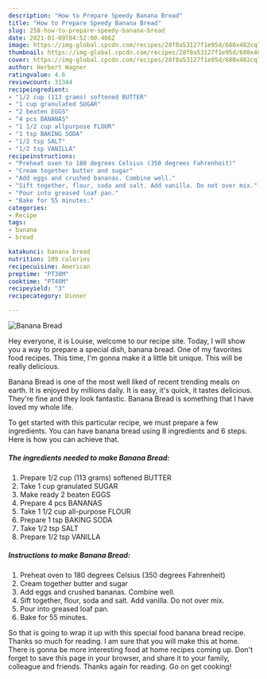 ```yaml
---
description: "How to Prepare Speedy Banana Bread"
title: "How to Prepare Speedy Banana Bread"
slug: 258-how-to-prepare-speedy-banana-bread
date: 2021-01-09T04:52:00.466Z
image: https://img-global.cpcdn.com/recipes/28f8a53127f1e95d/680x482cq70/banana-bread-recipe-main-photo.jpg
thumbnail: https://img-global.cpcdn.com/recipes/28f8a53127f1e95d/680x482cq70/banana-bread-recipe-main-photo.jpg
cover: https://img-global.cpcdn.com/recipes/28f8a53127f1e95d/680x482cq70/banana-bread-recipe-main-photo.jpg
author: Herbert Wagner
ratingvalue: 4.6
reviewcount: 31344
recipeingredient:
- "1/2 cup (113 grams) softened BUTTER"
- "1 cup granulated SUGAR"
- "2 beaten EGGS"
- "4 pcs BANANAS"
- "1 1/2 cup allpurpose FLOUR"
- "1 tsp BAKING SODA"
- "1/2 tsp SALT"
- "1/2 tsp VANILLA"
recipeinstructions:
- "Preheat oven to 180 degrees Celsius (350 degrees Fahrenheit)"
- "Cream together butter and sugar"
- "Add eggs and crushed bananas. Combine well."
- "Sift together, flour, soda and salt. Add vanilla. Do not over mix."
- "Pour into greased loaf pan."
- "Bake for 55 minutes."
categories:
- Recipe
tags:
- banana
- bread

katakunci: banana bread 
nutrition: 109 calories
recipecuisine: American
preptime: "PT38M"
cooktime: "PT40M"
recipeyield: "3"
recipecategory: Dinner

---
```



![Banana Bread](https://img-global.cpcdn.com/recipes/28f8a53127f1e95d/680x482cq70/banana-bread-recipe-main-photo.jpg)

Hey everyone, it is Louise, welcome to our recipe site. Today, I will show you a way to prepare a special dish, banana bread. One of my favorites food recipes. This time, I'm gonna make it a little bit unique. This will be really delicious.

Banana Bread is one of the most well liked of recent trending meals on earth. It is enjoyed by millions daily. It is easy, it's quick, it tastes delicious. They're fine and they look fantastic. Banana Bread is something that I have loved my whole life.




To get started with this particular recipe, we must prepare a few ingredients. You can have banana bread using 8 ingredients and 6 steps. Here is how you can achieve that.

<!--inarticleads1-->

##### The ingredients needed to make Banana Bread:

1. Prepare 1/2 cup (113 grams) softened BUTTER
1. Take 1 cup granulated SUGAR
1. Make ready 2 beaten EGGS
1. Prepare 4 pcs BANANAS
1. Take 1 1/2 cup all-purpose FLOUR
1. Prepare 1 tsp BAKING SODA
1. Take 1/2 tsp SALT
1. Prepare 1/2 tsp VANILLA




<!--inarticleads2-->

##### Instructions to make Banana Bread:

1. Preheat oven to 180 degrees Celsius (350 degrees Fahrenheit)
1. Cream together butter and sugar
1. Add eggs and crushed bananas. Combine well.
1. Sift together, flour, soda and salt. Add vanilla. Do not over mix.
1. Pour into greased loaf pan.
1. Bake for 55 minutes.




So that is going to wrap it up with this special food banana bread recipe. Thanks so much for reading. I am sure that you will make this at home. There is gonna be more interesting food at home recipes coming up. Don't forget to save this page in your browser, and share it to your family, colleague and friends. Thanks again for reading. Go on get cooking!
